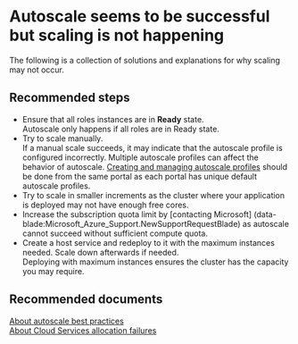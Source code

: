 <properties 
	pageTitle="Autoscale seems to be successful but scaling is not happening"
	description="Autoscale seems to be successful but scaling is not happening"
	service="microsoft.classiccompute"
	resource="domainnames"
	authors="jluk"
	displayOrder="6"
	selfHelpType="resource"
	supportTopicIds=""
	resourceTags=""	 
	productPesIds=""
	cloudEnvironments="public, MoonCake"
/>

# Autoscale seems to be successful but scaling is not happening
The following is a collection of solutions and explanations for why scaling may not occur. <br>

## **Recommended steps**
* Ensure that all roles instances are in **Ready** state. <br>
Autoscale only happens if all roles are in Ready state. <br>
* Try to scale manually.<br>
If a manual scale succeeds, it may indicate that the autoscale profile is configured incorrectly. Multiple autoscale profiles can affect the behavior of autoscale. [Creating and managing autoscale profiles](https://azure.microsoft.com/documentation/articles/insights-autoscale-best-practices/#autoscale-concepts) should be done from the same portal as each portal has unique default autoscale profiles. <br>
* Try to scale in smaller increments as the cluster where your application is deployed may not have enough free cores. <br>
* Increase the subscription quota limit by [contacting Microsoft] (data-blade:Microsoft_Azure_Support.NewSupportRequestBlade) as autoscale cannot succeed without sufficient compute quota. <br>
* Create a host service and redeploy to it with the maximum instances needed. Scale down afterwards if needed. <br>
Deploying with maximum instances ensures the cluster has the capacity you may require. <br>

## **Recommended documents**
[About autoscale best practices](https://azure.microsoft.com/documentation/articles/insights-autoscale-best-practices/#autoscale-best-practices) <br>
[About Cloud Services allocation failures](https://docs.azure.cn/cloud-services/cloud-services-allocation-failures/) <br>
